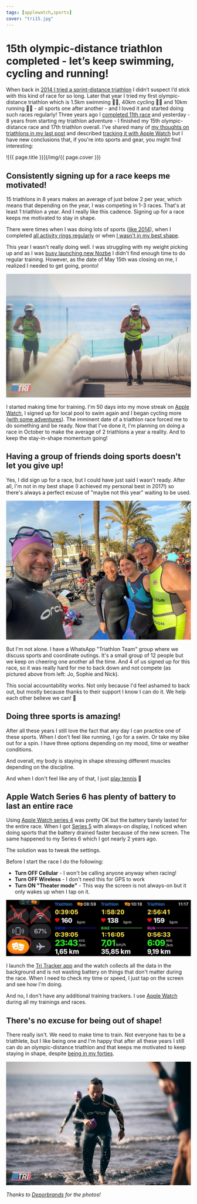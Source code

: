 ```yaml
---
tags: [applewatch,sports]
cover: "tri15.jpg"
---
```


# 15th olympic-distance triathlon completed - let’s keep swimming, cycling and running!

When back in [2014 I tried a sprint-distance triathlon](/triathlon/) I didn’t suspect I’d stick with this kind of race for so long. Later that year I tried my first olympic-distance triathlon which is 1.5km swimming 🏊‍♂️, 40km cycling 🚴‍♂️ and 10km running 🏃‍♂️ - all sports one after another - and I loved it and started doing such races regularly! Three years ago I [completed 11th race](/tri11/) and yesterday - 8 years from starting my triathlon adventure - I finished my 15th olympic-distance race and 17th triathlon overall. I’ve shared many of [my thoughts on triathlons in my last post](/tri11/) and described [tracking it with Apple Watch](/triwatch/) but I have new conclusions that, if you're into sports and gear, you might find interesting:

<!--More-->

![{{ page.title }}](/img/{{ page.cover }})

## Consistently signing up for a race keeps me motivated!

15 triathlons in 8 years makes an average of just below 2 per year, which means that depending on the year, I was competing in 1-3 races. That's at least 1 triathlon a year. And I really like this cadence. Signing up for a race keeps me motivated to stay in shape.

There were times when I was doing lots of sports ([like 2014](/2014/)), when I completed [all activity rings regularly](/shape/) or when [I wasn't in my best shape](/undertrained/).

This year I wasn't really doing well. I was struggling with my weight picking up and as I was [busy launching new Nozbe](/nozbe15/) I didn't find enough time to do regular training. However, as the date of May 15th was closing on me, I realized I needed to get going, pronto!

![{{ page.title }} 5](/img/tri15-5.jpg)

I started making time for training. I'm 50 days into my move streak on [Apple Watch](/applewatch/), I signed up for local pool to swim again and I began cycling more ([with some adventures](/accident/)). The imminent date of a triathlon race forced me to do something and be ready. Now that I've done it, I'm planning on doing a race in October to make the average of 2 triathlons a year a reality. And to keep the stay-in-shape momentum going!

## Having a group of friends doing sports doesn't let you give up!

Yes, I did sign up for a race, but I could have just said I wasn't ready. After all, I'm not in my best shape (I achieved my personal best in 2017!) so there's always a perfect excuse of "maybe not this year" waiting to be used.

![{{ page.title }} 2](/img/tri15-2.jpg)

But I'm not alone. I have a WhatsApp "Triathlon Team" group where we discuss sports and coordinate outings. It's a small group of 12 people but we keep on cheering one another all the time. And 4 of us signed up for this race, so it was really hard for me to back down and not compete (as pictured above from left: Jo, Sophie and Nick).

This social accountability works. Not only because I'd feel ashamed to back out, but mostly because thanks to their support I know I can do it. We help each other believe we can! 💪 

## Doing three sports is amazing!

After all these years I still love the fact that any day I can practice one of these sports. When I don't feel like running, I go for a swim. Or take my bike out for a spin. I have three options depending on my mood, time or weather conditions.

And overall, my body is staying in shape stressing different muscles depending on the discipline.

And when I don't feel like any of that, I just [play tennis](/tennis/) 🤪

## Apple Watch Series 6 has plenty of battery to last an entire race

Using [Apple Watch series 4](/triwatch/) was pretty OK but the battery barely lasted for the entire race. When I got [Series 5](/watch5/) with always-on display, I noticed when doing sports that the battery drained faster because of the new screen. The same happened to my Series 6 which I got nearly 2 years ago.

The solution was to tweak the settings.

Before I start the race I do the following:

- **Turn OFF Cellular** - I won't be calling anyone anyway when racing!
- **Turn OFF Wireless** - I don't need this for GPS to work
- **Turn ON "Theater mode"** - This way the screen is not always-on but it only wakes up when I tap on it.

![{{ page.title }} 3](/img/tri15-3.jpg)

I launch the [Tri Tracker app](https://myswimpro.com/blog/2018/06/04/triathlon-tracker-race-workout-tracker-apple-watch/) and the watch collects all the data in the background and is not wasting battery on things that don't matter during the race. When I need to check my time or speed, I just tap on the screen and see how I'm doing.

And no, I don't have any additional training trackers. I use [Apple Watch](/applewatch/) during all my trainings and races.

## There's no excuse for being out of shape!

There really isn't. We need to make time to train. Not everyone has to be a triathlete, but I like being one and I'm happy that after all these years I still can do an olympic-distance triathlon and that keeps me motivated to keep staying in shape, despite [being in my forties](/birthday/).

![{{ page.title }} 4](/img/tri15-4.jpg)

*Thanks to [Deporbrands](https://deporbrands.com/home/) for the photos!*

[n]: https://michael.gratis/nozbe
[np]: https://michael.gratis/nozbepersonal